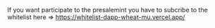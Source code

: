 If you want participate to the presalemint you have to subcribe to the whitelist here => https://whitelist-dapp-wheat-mu.vercel.app/
